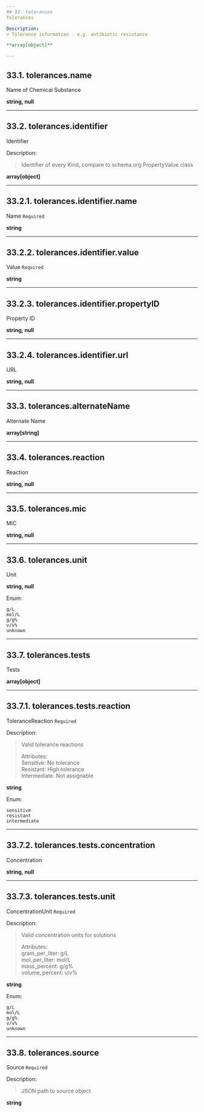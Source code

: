 ```yaml
---
## 33. tolerances
Tolerances  

Description:
> Tolerance information - e.g. antibiotic resistance  

**array[object]**

---
```

## 33.1. tolerances.name
Name of Chemical Substance  

**string, null**

---
## 33.2. tolerances.identifier
Identifier  

Description:
> Identifier of every Kind, compare to schema.org PropertyValue class  

**array[object]**

---
## 33.2.1. tolerances.identifier.name
Name  `Required`

**string**

---
## 33.2.2. tolerances.identifier.value
Value  `Required`

**string**

---
## 33.2.3. tolerances.identifier.propertyID
Property ID  

**string, null**

---
## 33.2.4. tolerances.identifier.url
URL  

**string, null**

---
## 33.3. tolerances.alternateName
Alternate Name  

**array[string]**

---
## 33.4. tolerances.reaction
Reaction  

**string, null**

---
## 33.5. tolerances.mic
MIC  

**string, null**

---
## 33.6. tolerances.unit
Unit  

**string, null**

Enum:

	g/L
	mol/L
	g/g%
	v/v%
	unknown

---
## 33.7. tolerances.tests
Tests  

**array[object]**

---
## 33.7.1. tolerances.tests.reaction
ToleranceReaction  `Required`

Description:
> Valid tolerance reactions  
>  
> Attributes:  
>     Sensitive: No tolerance  
>     Resistant: High tolerance  
>     Intermediate: Not assignable  

**string**

Enum:

	sensitive
	resistant
	intermediate

---
## 33.7.2. tolerances.tests.concentration
Concentration  

**string, null**

---
## 33.7.3. tolerances.tests.unit
ConcentrationUnit  `Required`

Description:
> Valid concentration units for solutions  
>  
> Attributes:  
>     gram_per_liter: g/L  
>     mol_per_liter: mol/L  
>     mass_percent: g/g%  
>     volume_percent: v/v%  

**string**

Enum:

	g/L
	mol/L
	g/g%
	v/v%
	unknown

---
## 33.8. tolerances.source
Source  `Required`

Description:
> JSON path to source object  

**string**
